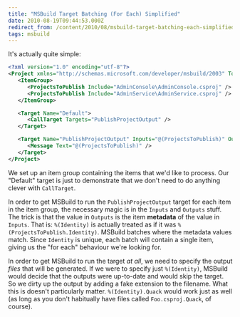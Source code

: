 ```yaml
---
title: "MSBuild Target Batching (For Each) Simplified"
date: 2010-08-19T09:44:53.000Z
redirect_from: /content/2010/08/msbuild-target-batching-each-simplified
tags: msbuild
---
```

It's actually quite simple:

```xml
<?xml version="1.0" encoding="utf-8"?>
<Project xmlns="http://schemas.microsoft.com/developer/msbuild/2003" ToolsVersion="4.0" DefaultTargets="Default">
   <ItemGroup>
      <ProjectsToPublish Include="AdminConsole\AdminConsole.csproj" />
      <ProjectsToPublish Include="AdminService\AdminService.csproj" />
   </ItemGroup>

   <Target Name="Default">
      <CallTarget Targets="PublishProjectOutput" />
   </Target>

   <Target Name="PublishProjectOutput" Inputs="@(ProjectsToPublish)" Outputs="%(Identity).Dummy">
      <Message Text="@(ProjectsToPublish)" />
   </Target>
</Project>
```

We set up an item group containing the items that we'd like to process. Our "Default" target is just to demonstrate that we don't need to do anything clever with `CallTarget`.

In order to get MSBuild to run the `PublishProjectOutput` target for each item in the item group, the necessary magic is in the `Inputs` and `Outputs` stuff. The trick is that the value in `Outputs` is the item **metadata** of the value in `Inputs`. That is: `%(Identity)` is actually treated as if it was `%(ProjectsToPublish.Identity)`. MSBuild batches where the metadata values match. Since `Identity` is unique, each batch will contain a single item, giving us the "for each" behaviour we're looking for.

In order to get MSBuild to run the target _at all_, we need to specify the output _files_ that will be generated. If we were to specify just `%(Identity)`, MSBuild would decide that the outputs were up-to-date and would skip the target. So we dirty up the output by adding a fake extension to the filename. What this is doesn't particularly matter. `%(Identity).Quack` would work just as well (as long as you don't habitually have files called `Foo.csproj.Quack`, of course).
